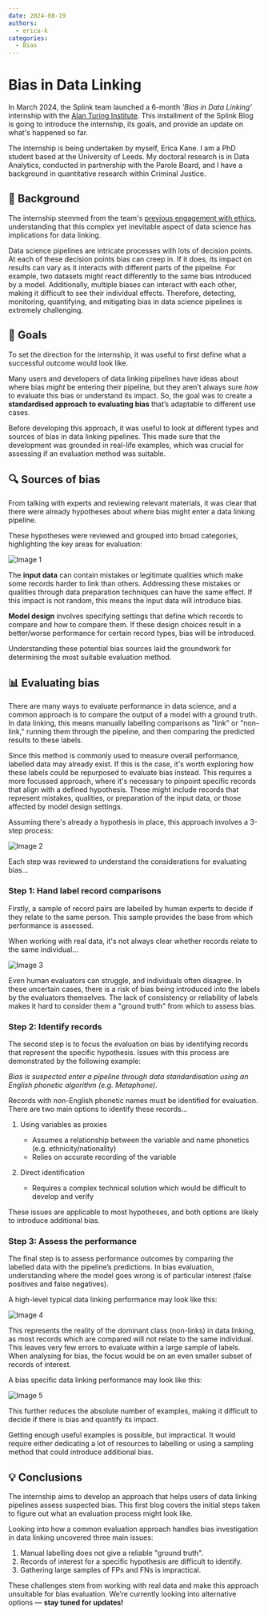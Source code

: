 ```yaml
---
date: 2024-08-19
authors:
  - erica-k
categories:
  - Bias
---
```


# Bias in Data Linking

In March 2024, the Splink team launched a 6-month _'Bias in Data Linking'_ internship with the [Alan Turing Institute](https://www.turing.ac.uk). This installment of the Splink Blog is going to introduce the internship, its goals, and provide an update on what's happened so far.

<!-- more -->

The internship is being undertaken by myself, Erica Kane. I am a PhD student based at the University of Leeds. My doctoral research is in Data Analytics, conducted in partnership with the Parole Board, and I have a background in quantitative research within Criminal Justice.

## 📝 Background

The internship stemmed from the team's [previous engagement with ethics](https://moj-analytical-services.github.io/splink/blog/2024/01/23/ethics-in-data-linking.html), understanding that this complex yet inevitable aspect of data science has implications for data linking. 

Data science pipelines are intricate processes with lots of decision points. At each of these decision points bias can creep in. If it does, its impact on results can vary as it interacts with different parts of the pipeline. For example, two datasets might react differently to the same bias introduced by a model. Additionally, multiple biases can interact with each other, making it difficult to see their individual effects. Therefore, detecting, monitoring, quantifying, and mitigating bias in data science pipelines is extremely challenging.

## 🎯 Goals

To set the direction for the internship, it was useful to first define what a successful outcome would look like. 

Many users and developers of data linking pipelines have ideas about where bias _might_ be entering their pipeline, but they aren’t always sure _how_ to evaluate this bias or understand its impact. So, the goal was to create a **standardised approach to evaluating bias** that’s adaptable to different use cases.

Before developing this approach, it was useful to look at different types and sources of bias in data linking pipelines. This made sure that the development was grounded in real-life examples, which was crucial for assessing if an evaluation method was suitable.

## 🔍 Sources of bias

From talking with experts and reviewing relevant materials, it was clear that there were already hypotheses about where bias might enter a data linking pipeline. 

These hypotheses were reviewed and grouped into broad categories, highlighting the key areas for evaluation:

![Image 1](./img/bias_chart.png)

The **input data** can contain mistakes or legitimate qualities which make some records harder to link than others. Addressing these mistakes or qualities through data preparation techniques can have the same effect. If this impact is not random, this means the input data will introduce bias.

**Model design** involves specifying settings that define which records to compare and how to compare them. If these design choices result in a better/worse performance for certain record types, bias will be introduced.

Understanding these potential bias sources laid the groundwork for determining the most suitable evaluation method.

## 📊 Evaluating bias 

There are many ways to evaluate performance in data science, and a common approach is to compare the output of a model with a ground truth. In data linking, this means manually labelling comparisons as "link" or "non-link," running them through the pipeline, and then comparing the predicted results to these labels. 

Since this method is commonly used to measure overall performance, labelled data may already exist. If this is the case, it's worth exploring how these labels could be repurposed to evaluate bias instead. This requires a more focussed approach, where it's necessary to pinpoint specific records that align with a defined hypothesis. These might include records that represent mistakes, qualities, or preparation of the input data, or those affected by model design settings.

Assuming there's already a hypothesis in place, this approach involves a 3-step process: 

![Image 2](./img/process_flow.png)

Each step was reviewed to understand the considerations for evaluating bias...

### **Step 1: Hand label record comparisons**

Firstly, a sample of record pairs are labelled by human experts to decide if they relate to the same person. This sample provides the base from which performance is assessed.

When working with real data, it's not always clear whether records relate to the same individual... 

![Image 3](./img/record_eg.png)

Even human evaluators can struggle, and individuals often disagree. In these uncertain cases, there is a risk of bias being introduced into the labels by the evaluators themselves. The lack of consistency or reliability of labels makes it hard to consider them a "ground truth" from which to assess bias.

### **Step 2: Identify records**

The second step is to focus the evaluation on bias by identifying records that represent the specific hypothesis. Issues with this process are demonstrated by the following example:

_Bias is suspected enter a pipeline through data standardisation using an English phonetic algorithm (e.g. Metaphone)._ 

Records with non-English phonetic names must be identified for evaluation. There are two main options to identify these records...

1. Using variables as proxies
    - Assumes a relationship between the variable and name phonetics (e.g. ethnicity/nationality)
    - Relies on accurate recording of the variable 
    
2. Direct identification
    - Requires a complex technical solution which would be difficult to develop and verify

These issues are applicable to most hypotheses, and both options are likely to introduce additional bias.

### **Step 3: Assess the performance**

The final step is to assess performance outcomes by comparing the labelled data with the pipeline’s predictions. In bias evaluation, understanding where the model goes wrong is of particular interest (false positives and false negatives). 

A high-level typical data linking performance may look like this:

![Image 4](./img/confusion_matrix_1.png)

This represents the reality of the dominant class (non-links) in data linking, as most records which are compared will not relate to the same individual. This leaves very few errors to evaluate within a large sample of labels. When analysing for bias, the focus would be on an even smaller subset of records of interest. 

A bias specific data linking performance may look like this:

![Image 5](./img/confusion_matrix_2.png)

This further reduces the absolute number of examples, making it difficult to decide if there is bias and quantify its impact. 

Getting enough useful examples is possible, but impractical. It would require either dedicating a lot of resources to labelling or using a sampling method that could introduce additional bias.

## 💡 Conclusions 

The internship aims to develop an approach that helps users of data linking pipelines assess suspected bias. This first blog covers the initial steps taken to figure out what an evaluation process might look like.

Looking into how a common evaluation approach handles bias investigation in data linking uncovered three main issues:

1. Manual labelling does not give a reliable "ground truth".
2. Records of interest for a specific hypothesis are difficult to identify.
3. Gathering large samples of FPs and FNs is impractical.

These challenges stem from working with real data and make this approach unsuitable for bias evaluation. We’re currently looking into alternative options — **stay tuned for updates!**

